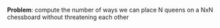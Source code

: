 **Problem**: compute the number of ways we can place N queens on a NxN chessboard without threatening each other
